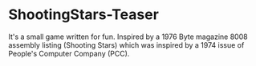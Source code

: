 # ShootingStars-Teaser

It's a small game written for fun. Inspired by a 1976 Byte magazine 8008 assembly listing (Shooting Stars) which was inspired by a 1974 issue of People's Computer Company (PCC).
